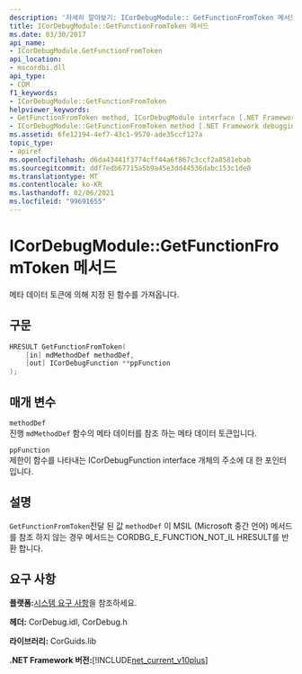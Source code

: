 ```yaml
---
description: '자세히 알아보기: ICorDebugModule:: GetFunctionFromToken 메서드'
title: ICorDebugModule::GetFunctionFromToken 메서드
ms.date: 03/30/2017
api_name:
- ICorDebugModule.GetFunctionFromToken
api_location:
- mscordbi.dll
api_type:
- COM
f1_keywords:
- ICorDebugModule::GetFunctionFromToken
helpviewer_keywords:
- GetFunctionFromToken method, ICorDebugModule interface [.NET Framework debugging]
- ICorDebugModule::GetFunctionFromToken method [.NET Framework debugging]
ms.assetid: 6fe12194-4ef7-43c1-9570-ade35ccf127a
topic_type:
- apiref
ms.openlocfilehash: d6da43441f3774cff44a6f867c3ccf2a8581ebab
ms.sourcegitcommit: ddf7edb67715a5b9a45e3dd44536dabc153c1de0
ms.translationtype: MT
ms.contentlocale: ko-KR
ms.lasthandoff: 02/06/2021
ms.locfileid: "99691655"
---
```

# <a name="icordebugmodulegetfunctionfromtoken-method"></a>ICorDebugModule::GetFunctionFromToken 메서드

메타 데이터 토큰에 의해 지정 된 함수를 가져옵니다.  
  
## <a name="syntax"></a>구문  
  
```cpp  
HRESULT GetFunctionFromToken(  
    [in] mdMethodDef methodDef,  
    [out] ICorDebugFunction **ppFunction  
);  
```  
  
## <a name="parameters"></a>매개 변수  

 `methodDef`  
 진행 `mdMethodDef` 함수의 메타 데이터를 참조 하는 메타 데이터 토큰입니다.  
  
 `ppFunction`  
 제한이 함수를 나타내는 ICorDebugFunction interface 개체의 주소에 대 한 포인터입니다.  
  
## <a name="remarks"></a>설명  

 `GetFunctionFromToken`전달 된 값 `methodDef` 이 MSIL (Microsoft 중간 언어) 메서드를 참조 하지 않는 경우 메서드는 CORDBG_E_FUNCTION_NOT_IL HRESULT를 반환 합니다.  
  
## <a name="requirements"></a>요구 사항  

 **플랫폼:**[시스템 요구 사항](../../get-started/system-requirements.md)을 참조하세요.  
  
 **헤더:** CorDebug.idl, CorDebug.h  
  
 **라이브러리:** CorGuids.lib  
  
 **.NET Framework 버전:**[!INCLUDE[net_current_v10plus](../../../../includes/net-current-v10plus-md.md)]
